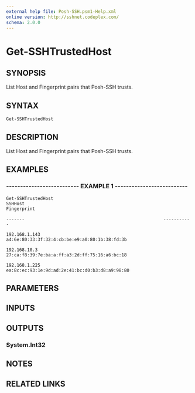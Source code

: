 ```yaml
---
external help file: Posh-SSH.psm1-Help.xml
online version: http://sshnet.codeplex.com/
schema: 2.0.0
---
```


# Get-SSHTrustedHost

## SYNOPSIS
List Host and Fingerprint pairs that Posh-SSH trusts.

## SYNTAX

```
Get-SSHTrustedHost
```

## DESCRIPTION
List Host and Fingerprint pairs that Posh-SSH trusts.

## EXAMPLES

### -------------------------- EXAMPLE 1 --------------------------
```
Get-SSHTrustedHost
SSHHost                                                     Fingerprint

-------                                                     -----------

192.168.1.143                                               a4:6e:80:33:3f:32:4:cb:be:e9:a0:80:1b:38:fd:3b

192.168.10.3                                                27:ca:f8:39:7e:ba:a:ff:a3:2d:ff:75:16:a6:bc:18

192.168.1.225                                               ea:8c:ec:93:1e:9d:ad:2e:41:bc:d0:b3:d8:a9:98:80
```

## PARAMETERS

## INPUTS

## OUTPUTS

### System.Int32

## NOTES

## RELATED LINKS

